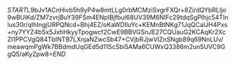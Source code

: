$START$L9bJv1ACnHivb5h9yP4w8mtLLg0rbMCMziSvgrFXQr+8Zi/dQYbRLIjo9wBUiKd/ZM7zvrjBuY39FSm4ENpIBjfbul68UV39M6NIFc29tdqSgPlhjc54TInlus30r/qIhIngjURPQNcd+Bhj4EZ/oKaWDIluYc+KEMnBtNKg71JqQCalJH4Pxs+ny7YYZ4bSx5JxhHkyyTpogwcf2CwE9BBVGSnJE27CQUauG2KCAqKr2XcZl1PPCVgQ84TbINTB7LXnjaNZwcSb47+CVjbRJjwVlZnSNgb89q69NnLUv/meawqmPgWk7BBdmdUqGEd5d11ScSbi5AMa6CUWxQ3386m2un5UVC9GgQ5/aKyZpw8=$END$